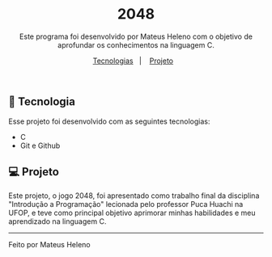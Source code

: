 <h1 align="center"> 2048 </h1>

<p align="center">
Este programa foi desenvolvido por Mateus Heleno com o objetivo de aprofundar os conhecimentos na linguagem C. <br/>
</p>

<p align="center">
  <a href="#-tecnologias">Tecnologias</a>&nbsp;&nbsp;&nbsp;|&nbsp;&nbsp;&nbsp;
  <a href="#-projeto">Projeto</a>&nbsp;&nbsp;&nbsp;
</p>

<br>

## 🚀 Tecnologia

Esse projeto foi desenvolvido com as seguintes tecnologias:

- C
- Git e Github

## 💻 Projeto

Este projeto, o jogo 2048, foi apresentado como trabalho final da disciplina "Introdução a Programação" lecionada pelo professor Puca Huachi na UFOP, e teve como principal objetivo aprimorar minhas habilidades e meu aprendizado na linguagem C.

---

Feito por Mateus Heleno
